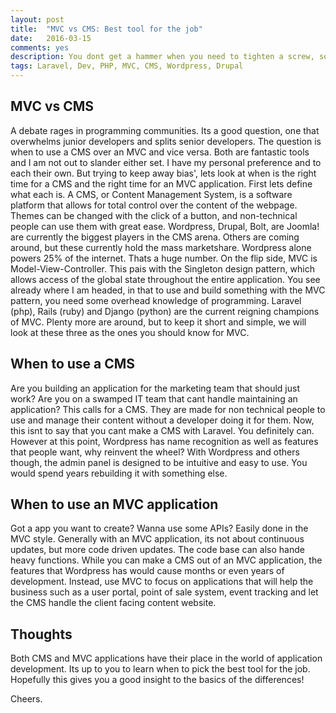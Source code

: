 ```yaml
---
layout: post
title:  "MVC vs CMS: Best tool for the job"
date:   2016-03-15
comments: yes
description: You dont get a hammer when you need to tighten a screw, so why overarchitect an application? 
tags: Laravel, Dev, PHP, MVC, CMS, Wordpress, Drupal
---
```


## MVC vs CMS

A debate rages in programming communities. Its a good question, one that overwhelms junior developers and splits senior developers. The question is when to use a CMS over an MVC and vice versa. Both are fantastic tools and I am not out to slander either set. I have my personal preference and to each their own. But trying to keep away bias', lets look at when is the right time for a CMS and the right time for an MVC application. First lets define what each is. A CMS, or Content Management System, is a software platform that allows for total control over the content of the webpage. Themes can be changed with the click of a button, and non-technical people can use them with great ease. Wordpress, Drupal, Bolt, are Joomla! are currently the biggest players in the CMS arena. Others are coming around, but these currently hold the mass marketshare. Wordpress alone powers 25% of the internet. Thats a huge number. On the flip side, MVC is Model-View-Controller. This pais with the Singleton design pattern, which allows access of the global state throughout the entire application. You see already where I am headed, in that to use and build something with the MVC pattern, you need some overhead knowledge of programming. Laravel (php), Rails (ruby) and Django (python) are the current reigning champions of MVC. Plenty more are around, but to keep it short and simple, we will look at these three as the ones you should know for MVC.

## When to use a CMS

Are you building an application for the marketing team that should just work? Are you on a swamped IT team that cant handle maintaining an application? This calls for a CMS. They are made for non technical people to use and manage their content without a developer doing it for them. Now, this isnt to say that you cant make a CMS with Laravel. You definitely can. However at this point, Wordpress has name recognition as well as features that people want, why reinvent the wheel? With Wordpress and others though, the admin panel is designed to be intuitive and easy to use. You would spend years rebuilding it with something else.

## When to use an MVC application

Got a app you want to create? Wanna use some APIs? Easily done in the MVC style. Generally with an MVC application, its not about continuous updates, but more code driven updates. The code base can also hande heavy functions. While you can make a CMS out of an MVC application, the features that Wordpress has would cause months or even years of development. Instead, use MVC to focus on applications that will help the business such as a user portal, point of sale system, event tracking and let the CMS handle the client facing content website. 

## Thoughts

Both CMS and MVC applications have their place in the world of application development. Its up to you to learn when to pick the best tool for the job. Hopefully this gives you a good insight to the basics of the differences! 


Cheers.


